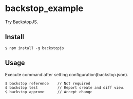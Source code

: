 # backstop_example
Try BackstopJS.

## Install
```
$ npm install -g backstopjs
```

## Usage
Execute command after setting configuration(backstop.json).
```
$ backstop reference    // Not required
$ backstop test         // Report create and diff view.
$ backstop approve      // Accept change
```
